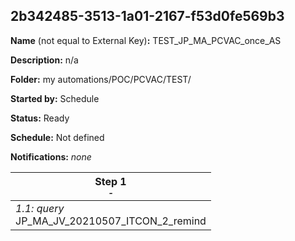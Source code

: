 ## 2b342485-3513-1a01-2167-f53d0fe569b3

**Name** (not equal to External Key)**:** TEST_JP_MA_PCVAC_once_AS

**Description:** n/a

**Folder:** my automations/POC/PCVAC/TEST/

**Started by:** Schedule

**Status:** Ready

**Schedule:** Not defined

**Notifications:** _none_


| Step 1<br>_<small>-</small>_ |
| --- |
| _1.1: query_<br>JP_MA_JV_20210507_ITCON_2_remind |
